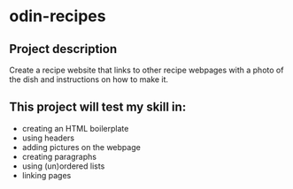 # odin-recipes

## Project description
Create a recipe website that links to other recipe webpages with a photo of the dish and instructions on how to make it.

## This project will test my skill in:
- creating an HTML boilerplate
- using headers
- adding pictures on the webpage
- creating paragraphs
- using (un)ordered lists
- linking pages